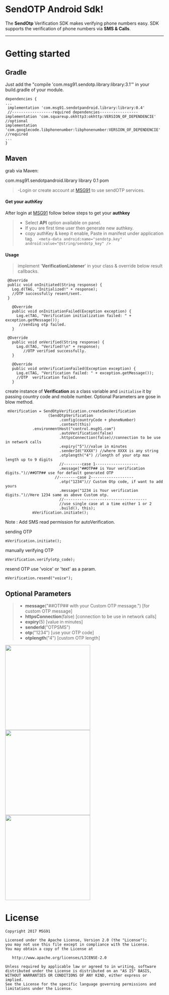 SendOTP Android Sdk!
===================


The  **SendOtp** Verification SDK makes verifying phone numbers easy. SDK supports the verification of phone numbers via **SMS & Calls**.

----------

Getting started
===============

Gradle
------

Just add the "compile 'com.msg91.sendotp.library:library:3.1'" in your build.gradle of your module.

    dependencies {
    ...
     implementation 'com.msg91.sendotpandroid.library:library:0.4'
     //------------------required dependencies-----------------
    implementation 'com.squareup.okhttp3:okhttp:VERSION_OF_DEPENDENCIE' //optional
    implementation 'com.googlecode.libphonenumber:libphonenumber:VERSION_OF_DEPENDENCIE' //required
    ...
    }
Maven
------
grab via Maven:

<dependency>
  <groupId>com.msg91.sendotpandroid.library</groupId>
  <artifactId>library</artifactId>
  <version>0.1</version>
  <type>pom</type>
</dependency>

> -Login or create account at [MSG91](https://msg91.com/signup/sendotp) to use sendOTP services.

#### <i class="icon-file"></i> Get your authKey

After login at [MSG91](https://control.msg91.com/) </i> follow below steps to get your **authkey**




> - Select **API** option available on panel.
> - If you are first time user then generate new authkey.
> - copy authKey & keep it enable, Paste in manifest under application tag.
> `  <meta-data
            android:name="sendotp.key"
            android:value="@string/sendotp_key" />`

#### <i class="icon-book"></i> Usage

>  implement '**VerificationListener**' in your class & override below result callbacks.

     @Override
     public void onInitiated(String response) {
       Log.d(TAG, "Initialized!" + response);
       //OTP successfully resent/sent.
     }

	   @Override
	   public void onInitiationFailed(Exception exception) {
	     Log.e(TAG, "Verification initialization failed: " + exception.getMessage());
	      //sending otp failed.
	   }

	 @Override
	   public void onVerified(String response) {
	     Log.d(TAG, "Verified!\n" + response);
	        //OTP verified successfully.
	   }

	   @Override
	   public void onVerificationFailed(Exception exception) {
	     Log.e(TAG, "Verification failed: " + exception.getMessage());
	     //OTP  verification failed.
	   }


create instance of **Verification** as a class variable and `initialise` it by passing country code and mobile number.
Optional Parameters are gose in blow method.

	 mVerification = SendOtpVerification.createSmsVerification
 	                   (SendOtpVerification
                            .config(countryCode + phoneNumber)
                            .context(this)
			    .environmentHost("control.msg91.com")
                            .autoVerification(false)
                            .httpsConnection(false)//connection to be use in network calls
                            .expiry("5")//value in minutes
                            .senderId("XXXX") //where XXXX is any string
                            .otplength("4") //length of your otp max length up to 9 digits
                            //--------case 1-------------------
                            .message("##OTP## is Your verification digits.")//##OTP## use for default generated OTP
                          //--------case 2-------------------
                            .otp("1234")// Custom Otp code, if want to add yours
                            .message("1234 is Your verification digits.")//Here 1234 same as above Custom otp.
                            //-------------------------------------
                            //use single case at a time either 1 or 2
                            .build(), this);
    	        mVerification.initiate();
		
	
	    
Note : Add SMS read permission for autoVerification.

sending OTP

    mVerification.initiate();

manually verifying OTP

    mVerification.verify(otp_code);
resend OTP use 'voice' or 'text' as a param.

    mVerification.resend("voice");


Optional Parameters
------
> - **message**("##OTP## with your Custom OTP message.") [for custom OTP message]
>- **httpsConnection**(false) [connection to be use in network calls]
>- **expiry**(5) [value in minutes]
>- **senderId**("OTPSMS")
>- **otp**("1234") [use your OTP code]
>- **otplength**("4") [custom OTP length]

<img src="https://cloud.githubusercontent.com/assets/8371249/13195073/bcf22e40-d7cd-11e5-9891-f1f656d9ff45.png" width="270">    <img src="https://cloud.githubusercontent.com/assets/8371249/13195075/bcf7b6b2-d7cd-11e5-8e58-0a0c8e8849de.png" width="270">  <img src="https://cloud.githubusercontent.com/assets/8371249/13195074/bcf257f8-d7cd-11e5-970e-78ee034df112.png" width="270">

License
=======

    Copyright 2017 MSG91

    Licensed under the Apache License, Version 2.0 (the "License");
    you may not use this file except in compliance with the License.
    You may obtain a copy of the License at

       http://www.apache.org/licenses/LICENSE-2.0

    Unless required by applicable law or agreed to in writing, software
    distributed under the License is distributed on an "AS IS" BASIS,
    WITHOUT WARRANTIES OR CONDITIONS OF ANY KIND, either express or implied.
    See the License for the specific language governing permissions and
    limitations under the License.
